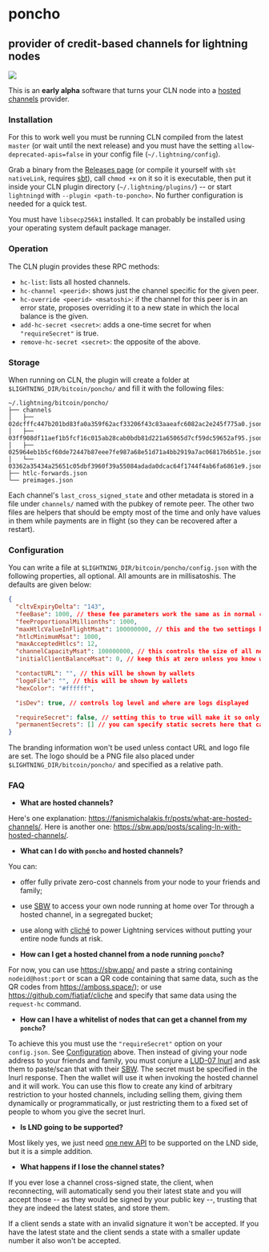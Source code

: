 poncho
======

## provider of credit-based channels for lightning nodes

![](https://i.pinimg.com/originals/63/6b/46/636b46410c8e0166bb6d8fe20dbe23f5.jpg)

This is an **early alpha** software that turns your CLN node into a [hosted channels](https://sbw.app/posts/scaling-ln-with-hosted-channels/) provider.

### Installation

For this to work well you must be running CLN compiled from the latest `master` (or wait until the next release) and you must have the setting `allow-deprecated-apis=false` in your config file (`~/.lightning/config`).

Grab a binary from the [Releases page](https://github.com/fiatjaf/poncho/releases) (or compile it yourself with `sbt nativeLink`, requires [sbt](https://www.scala-sbt.org/download.html)), call `chmod +x` on it so it is executable, then put it inside your CLN plugin directory (`~/.lightning/plugins/`) -- or start `lightningd` with `--plugin <path-to-poncho>`. No further configuration is needed for a quick test.

You must have `libsecp256k1` installed. It can probably be installed using your operating system default package manager.

### Operation

The CLN plugin provides these RPC methods:

- `hc-list`: lists all hosted channels.
- `hc-channel <peerid>`: shows just the channel specific for the given peer.
- `hc-override <peerid> <msatoshi>`: if the channel for this peer is in an error state, proposes overriding it to a new state in which the local balance is the given.
- `add-hc-secret <secret>`: adds a one-time secret for when `"requireSecret"` is true.
- `remove-hc-secret <secret>`: the opposite of the above.

### Storage

When running on CLN, the plugin will create a folder at `$LIGHTNING_DIR/bitcoin/poncho/` and fill it with the following files:

```
~/.lightning/bitcoin/poncho/
├── channels
│   ├── 02dcfffc447b201bd83fa0a359f62acf33206f43c83aaeafc6082ac2e245f775a0.json
│   ├── 03ff908df11aef1b5fcf16c015ab28cab0bdb81d221a65065d7cf59dc59652af95.json
│   ├── 025964eb1b5cf60de72447b87eee7fe987a68e51d71a4bb2919a7ac06817b6b51e.json
│   └── 03362a35434a25651c05dbf3960f39a55084adada0dcac64f1744f4ab6fa6861e9.json
├── htlc-forwards.json
└── preimages.json
```

Each channel's `last_cross_signed_state` and other metadata is stored in a file under `channels/` named with the pubkey of remote peer. The other two files are helpers that should be empty most of the time and only have values in them while payments are in flight (so they can be recovered after a restart).

### Configuration

You can write a file at `$LIGHTNING_DIR/bitcoin/poncho/config.json` with the following properties, all optional. All amounts are in millisatoshis. The defaults are given below:

```json
{
  "cltvExpiryDelta": "143",
  "feeBase": 1000, // these fee parameters work the same as in normal channels, they will be used in the route hint appended to invoices from clients
  "feeProportionalMillionths": 1000,
  "maxHtlcValueInFlightMsat": 100000000, // this and the two settings below can be used to make the process of manual debugging errored HCs less problematic, prevent spam and resource usage
  "htlcMinimumMsat": 1000,
  "maxAcceptedHtlcs": 12,
  "channelCapacityMsat": 100000000, // this controls the size of all new hosted channels
  "initialClientBalanceMsat": 0, // keep this at zero unless you know what you're doing

  "contactURL": "", // this will be shown by wallets
  "logoFile": "", // this will be shown by wallets
  "hexColor": "#ffffff",

  "isDev": true, // controls log level and where are logs displayed

  "requireSecret": false, // setting this to true will make it so only clients with this secret can get hosted channels
  "permanentSecrets": [] // you can specify static secrets here that can be used by clients when "requireSecret" is true
}
```

The branding information won't be used unless contact URL and logo file are set. The logo should be a PNG file also placed under `$LIGHTNING_DIR/bitcoin/poncho/` and specified as a relative path.

### FAQ

- **What are hosted channels?**

Here's one explanation: https://fanismichalakis.fr/posts/what-are-hosted-channels/. Here is another one: https://sbw.app/posts/scaling-ln-with-hosted-channels/.

- **What can I do with `poncho` and hosted channels?**

You can:
  - offer fully private zero-cost channels from your node to your friends and family;
  - use [SBW](https://sbw.app/) to access your own node running at home over Tor through a hosted channel, in a segregated bucket;
  - use along with [cliché](https://github.com/fiatjaf/cliche) to power Lightning services without putting your entire node funds at risk.

- **How can I get a hosted channel from a node running `poncho`?**

For now, you can use https://sbw.app/ and paste a string containing `nodeid@host:port` or scan a QR code containing that same data, such as the QR codes from https://amboss.space/); or use https://github.com/fiatjaf/cliche and specify that same data using the `request-hc` command.

- **How can I have a whitelist of nodes that can get a channel from my `poncho`?**

To achieve this you must use the `"requireSecret"` option on your `config.json`. See [Configuration](#configuration) above. Then instead of giving your node address to your friends and family, you must conjure a [LUD-07 lnurl](https://github.com/fiatjaf/lnurl-rfc/blob/luds/07.md) and ask them to paste/scan that with their [SBW](https://sbw.app/). The secret must be specified in the lnurl response. Then the wallet will use it when invoking the hosted channel and it will work. You can use this flow to create any kind of arbitrary restriction to your hosted channels, including selling them, giving them dynamically or programmatically, or just restricting them to a fixed set of people to whom you give the secret lnurl.

- **Is LND going to be supported?**

Most likely yes, we just need [one new API](https://github.com/lightningnetwork/lnd/issues/6206) to be supported on the LND side, but it is a simple addition.

- **What happens if I lose the channel states?**

If you ever lose a channel cross-signed state, the client, when reconnecting, will automatically send you their latest state and you will accept those -- as they would be signed by your public key --, trusting that they are indeed the latest states, and store them.

If a client sends a state with an invalid signature it won't be accepted. If you have the latest state and the client sends a state with a smaller update number it also won't be accepted.
